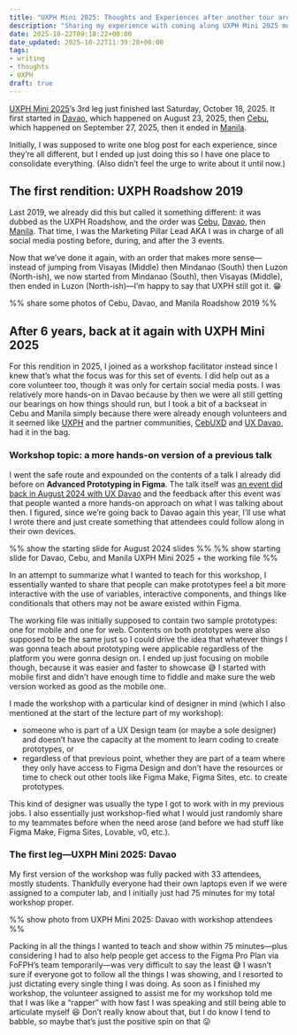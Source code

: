 ```yaml
---
title: "UXPH Mini 2025: Thoughts and Experiences after another tour around the Philippines"
description: "Sharing my experience with coming along UXPH Mini 2025 mostly as a workshop facilitator. We’ve done this before in 2019, and we’ve done it again this year!"
date: 2025-10-22T09:18:22+00:00
date_updated: 2025-10-22T11:39:28+00:00
tags: 
- writing
- thoughts
- UXPH
draft: true
---
```


[UXPH Mini 2025](https://2025.uxph.org)’s 3rd leg just finished last Saturday, October 18, 2025. It first started in [Davao](https://2025.uxph.org/davao), which happened on August 23, 2025, then [Cebu](https://2025.uxph.org/cebu), which happened on September 27, 2025, then it ended in [Manila](https://2025.uxph.org/manila).

Initially, I was supposed to write one blog post for each experience, since they’re all different, but I ended up just doing this so I have one place to consolidate everything. (Also didn’t feel the urge to write about it until now.)

## The first rendition: UXPH Roadshow 2019

Last 2019, we already did this but called it something different: it was dubbed as the UXPH Roadshow, and the order was [Cebu](https://www.uxph.org/events/recap-uxph-roadshow-2019-cebu), [Davao](https://www.uxph.org/events/recap-uxph-roadshow-2019-davao), then [Manila](https://www.uxph.org/events/recap-uxph-roadshow-2019-manila). That time, I was the Marketing Pillar Lead AKA I was in charge of all social media posting before, during, and after the 3 events.

Now that we’ve done it again, with an order that makes more sense—instead of jumping from Visayas (Middle) then Mindanao (South) then Luzon (North-ish), we now started from Mindanao (South), then Visayas (Middle), then ended in Luzon (North-ish)—I’m happy to say that UXPH still got it. 😁

%% share some photos of Cebu, Davao, and Manila Roadshow 2019 %%

## After 6 years, back at it again with UXPH Mini 2025

For this rendition in 2025, I joined as a workshop facilitator instead since I knew that’s what the focus was for this set of events. I did help out as a core volunteer too, though it was only for certain social media posts. I was relatively more hands-on in Davao because by then we were all still getting our bearings on how things should run, but I took a bit of a backseat in Cebu and Manila simply because there were already enough volunteers and it seemed like [UXPH](https://uxph.org) and the partner communities, [CebUXD](https://facebook.com/CebUXD) and [UX Davao](https://uxdavao.org/), had it in the bag.

### Workshop topic: a more hands-on version of a previous talk

I went the safe route and expounded on the contents of a talk I already did before on **Advanced Prototyping in Figma**. The talk itself was [an event did back in August 2024 with UX Davao](https://friends.figma.com/events/details/figma-philippines-presents-level-up-your-prototypes-in-figma/) and the feedback after this event was that people wanted a more hands-on approach on what I was talking about then. I figured, since we’re going back to Davao again this year, I’ll use what I wrote there and just create something that attendees could follow along in their own devices.

%% show the starting slide for August 2024 slides %%
%% show starting slide for Davao, Cebu, and Manila UXPH Mini 2025 + the working file %%

In an attempt to summarize what I wanted to teach for this workshop, I essentially wanted to share that people can make prototypes feel a bit more interactive with the use of variables, interactive components, and things like conditionals that others may not be aware existed within Figma.

The working file was initially supposed to contain two sample prototypes: one for mobile and one for web. Contents on both prototypes were also supposed to be the same just so I could drive the idea that whatever things I was gonna teach about prototyping were applicable regardless of the platform you were gonna design on. I ended up just focusing on mobile though, because it was easier and faster to showcase 😅 I started with mobile first and didn’t have enough time to fiddle and make sure the web version worked as good as the mobile one.

I made the workshop with a particular kind of designer in mind (which I also mentioned at the start of the lecture part of my workshop):
- someone who is part of a UX Design team (or maybe a sole designer) and doesn’t have the capacity at the moment to learn coding to create prototypes, or
- regardless of that previous point, whether they are part of a team where they only have access to Figma Design and don’t have the resources or time to check out other tools like Figma Make, Figma Sites, etc. to create prototypes.

This kind of designer was usually the type I got to work with in my previous jobs. I also essentially just workshop-fied what I would just randomly share to my teammates before when the need arose (and before we had stuff like Figma Make, Figma Sites, Lovable, v0, etc.).

### The first leg—UXPH Mini 2025: Davao

My first version of the workshop was fully packed with 33 attendees, mostly students. Thankfully everyone had their own laptops even if we were assigned to a computer lab, and I initially just had 75 minutes for my total workshop proper.

%% show photo from UXPH Mini 2025: Davao with workshop attendees %%

Packing in all the things I wanted to teach and show within 75 minutes—plus considering I had to also help people get access to the Figma Pro Plan via FoFPH’s team temporarily—was very difficult to say the least 😅 I wasn’t sure if everyone got to follow all the things I was showing, and I resorted to just dictating every single thing I was doing. As soon as I finished my workshop, the volunteer assigned to assist me for my workshop told me that I was like a “rapper” with how fast I was speaking and still being able to articulate myself 😆 Don’t really know about that, but I do know I tend to babble, so maybe that’s just the positive spin on that 😛